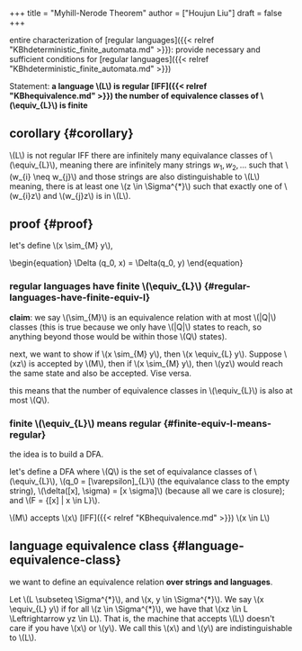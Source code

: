 +++
title = "Myhill-Nerode Theorem"
author = ["Houjun Liu"]
draft = false
+++

entire characterization of [regular languages]({{< relref "KBhdeterministic_finite_automata.md" >}}): provide necessary and sufficient conditions for [regular languages]({{< relref "KBhdeterministic_finite_automata.md" >}})

Statement: **a language \\(L\\) is regular [IFF]({{< relref "KBhequivalence.md" >}}) the number of equivalence classes of \\(\equiv\_{L}\\) is finite**


## corollary {#corollary}

\\(L\\) is not regular IFF there are infinitely many equivalance classes of \\(\equiv\_{L}\\), meaning there are infinitely many strings $w_1, w_2, ...$ such that \\(w\_{i} \neq w\_{j}\\) and those strings are also distinguishable to \\(L\\) meaning, there is at least one \\(z \in \Sigma^{\*}\\) such that exactly one of \\(w\_{i}z\\) and \\(w\_{j}z\\) is in \\(L\\).


## proof {#proof}

let's define \\(x \sim\_{M} y\\),

\begin{equation}
\Delta (q\_0, x) = \Delta(q\_0, y)
\end{equation}


### regular languages have finite \\(\equiv\_{L}\\) {#regular-languages-have-finite-equiv-l}

**claim**: we say \\(\sim\_{M}\\) is an equivalence relation with at most \\(|Q|\\) classes (this is true because we only have \\(|Q|\\) states to reach, so anything beyond those would be within those \\(Q\\) states).

next, we want to show if \\(x \sim\_{M} y\\), then \\(x \equiv\_{L} y\\). Suppose \\(xz\\) is accepted by \\(M\\), then if \\(x \sim\_{M} y\\), then \\(yz\\) would reach the same state and also be accepted. Vise versa.

this means that the number of equivalence classes in \\(\equiv\_{L}\\) is also at most \\(Q\\).


### finite \\(\equiv\_{L}\\) means regular {#finite-equiv-l-means-regular}

the idea is to build a DFA.

let's define a DFA where \\(Q\\) is the set of equivalance classes of \\(\equiv\_{L}\\), \\(q\_0 = [\varepsilon]\_{L}\\) (the equivalance class to the empty string), \\(\delta([x], \sigma) = [x \sigma]\\) (because all we care is closure); and \\(F = {[x] | x \in L}\\).

\\(M\\) accepts \\(x\\) [IFF]({{< relref "KBhequivalence.md" >}}) \\(x \in L\\)


## language equivalence class {#language-equivalence-class}

we want to define an equivalence relation **over strings and languages**.

Let \\(L \subseteq \Sigma^{\*}\\), and \\(x, y \in \Sigma^{\*}\\). We say \\(x \equiv\_{L} y\\) if for all \\(z \in \Sigma^{\*}\\), we have that \\(xz \in L \Leftrightarrow yz \in L\\). That is, the machine that accepts \\(L\\) doesn't care if you have \\(x\\) or \\(y\\). We call this \\(x\\) and \\(y\\) are indistinguishable to \\(L\\).
